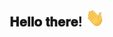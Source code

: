 <h2> 𝐇𝐞𝐥𝐥𝐨 𝐭𝐡𝐞𝐫𝐞! <img src="https://github.com/ABSphreak/ABSphreak/blob/master/gifs/Hi.gif" width="30px"></h2>

<!--
**SantiagoBobrik/SantiagoBobrik** is a ✨ _special_ ✨ repository because its `README.md` (this file) appears on your GitHub profile.

Here are some ideas to get you started:

- 🔭 I’m currently working on ...
- 🌱 I’m currently learning ...
- 👯 I’m looking to collaborate on ...
- 🤔 I’m looking for help with ...
- 💬 Ask me about ...
- 📫 How to reach me: ...
- 😄 Pronouns: ...
- ⚡ Fun fact: ...
-->
